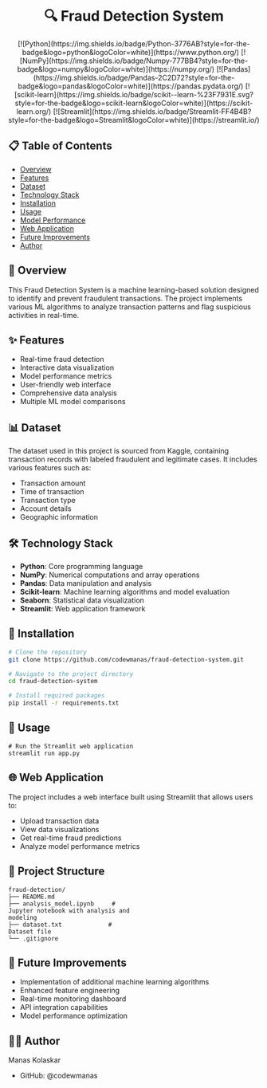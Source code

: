 <h1 align ="center"> 🔍 Fraud Detection System </h1>
<div align="center">
[![Python](https://img.shields.io/badge/Python-3776AB?style=for-the-badge&logo=python&logoColor=white)](https://www.python.org/)
[![NumPy](https://img.shields.io/badge/Numpy-777BB4?style=for-the-badge&logo=numpy&logoColor=white)](https://numpy.org/)
[![Pandas](https://img.shields.io/badge/Pandas-2C2D72?style=for-the-badge&logo=pandas&logoColor=white)](https://pandas.pydata.org/)
[![scikit-learn](https://img.shields.io/badge/scikit--learn-%23F7931E.svg?style=for-the-badge&logo=scikit-learn&logoColor=white)](https://scikit-learn.org/)
[![Streamlit](https://img.shields.io/badge/Streamlit-FF4B4B?style=for-the-badge&logo=Streamlit&logoColor=white)](https://streamlit.io/) 
</div>

## 📋 Table of Contents
- [Overview](#overview)
- [Features](#features)
- [Dataset](#dataset)
- [Technology Stack](#technology-stack)
- [Installation](#installation)
- [Usage](#usage)
- [Model Performance](#model-performance)
- [Web Application](#web-application)
- [Future Improvements](#future-improvements)
- [Author](#author)

## 🎯 Overview
This Fraud Detection System is a machine learning-based solution designed to identify and prevent fraudulent transactions. The project implements various ML algorithms to analyze transaction patterns and flag suspicious activities in real-time.

## ✨ Features
- Real-time fraud detection
- Interactive data visualization
- Model performance metrics
- User-friendly web interface
- Comprehensive data analysis
- Multiple ML model comparisons

## 📊 Dataset
The dataset used in this project is sourced from Kaggle, containing transaction records with labeled fraudulent and legitimate cases. It includes various features such as:
- Transaction amount
- Time of transaction
- Transaction type
- Account details
- Geographic information

## 🛠️ Technology Stack
- **Python**: Core programming language
- **NumPy**: Numerical computations and array operations
- **Pandas**: Data manipulation and analysis
- **Scikit-learn**: Machine learning algorithms and model evaluation
- **Seaborn**: Statistical data visualization
- **Streamlit**: Web application framework

## 🚀 Installation
```bash
# Clone the repository
git clone https://github.com/codewmanas/fraud-detection-system.git

# Navigate to the project directory
cd fraud-detection-system

# Install required packages
pip install -r requirements.txt
```
## 🚀 Usage
```
# Run the Streamlit web application
streamlit run app.py
```
## 🌐 Web Application
The project includes a web interface built using Streamlit that allows users to:

- Upload transaction data
- View data visualizations
- Get real-time fraud predictions
- Analyze model performance metrics
## 📁 Project Structure
```
fraud-detection/
├── README.md
├── analysis_model.ipynb     # 
Jupyter notebook with analysis and 
modeling
├── dataset.txt             # 
Dataset file
└── .gitignore
```
## 🔮 Future Improvements
- Implementation of additional machine learning algorithms
- Enhanced feature engineering
- Real-time monitoring dashboard
- API integration capabilities
- Model performance optimization
## 👨‍💻 Author
Manas Kolaskar

- GitHub: @codewmanas
